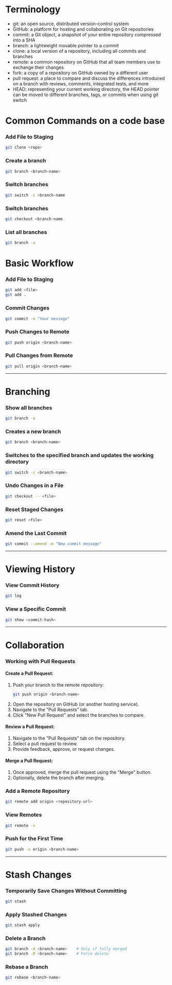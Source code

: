 # Terminology
- git: an open source, distributed version-control system
- GitHub: a platform for hosting and collaborating on Git repositories
- commit: a Git object, a snapshot of your entire repository compressed into a SHA
- branch: a lightweight movable pointer to a commit
- clone: a local version of a repository, including all commits and branches
- remote: a common repository on GitHub that all team members use to exchange their changes
- fork: a copy of a repository on GitHub owned by a different user
- pull request: a place to compare and discuss the differences introduced on a branch with reviews, comments, integrated tests, and more
- HEAD: representing your current working directory, the HEAD pointer can be moved to different branches, tags, or commits when using git switch

# Common Commands on a code base

### Add File to Staging
```bash
git clone <repo>
```

### Create a branch
```bash
git branch <branch-name>
```

### Switch branches
```bash
git switch -c <branch-name
```
### Switch branches
```bash
git checkout <branch-name
```

### List all branches
```bash
git branch -a
```

# Basic Workflow

### Add File to Staging
```bash
git add <file>
git add .
```

### Commit Changes
```bash
git commit -m "Your message"
```

### Push Changes to Remote
```bash
git push origin <branch-name>
```

### Pull Changes from Remote
```bash
git pull origin <branch-name>
```

---

# Branching

### Show all branches
```bash
git branch -a
```

### Creates a new branch
```bash
git branch <branch-name>
```

### Switches to the specified branch and updates the working directory
```bash
git switch -c <branch-name>
```

### Undo Changes in a File
```bash
git checkout -- <file>
```

### Reset Staged Changes
```bash
git reset <file>
```

### Amend the Last Commit
```bash
git commit --amend -m "New commit message"
```

---

# Viewing History

### View Commit History
```bash
git log
```

### View a Specific Commit
```bash
git show <commit-hash>
```

---

# Collaboration

### Working with Pull Requests

#### Create a Pull Request:
1. Push your branch to the remote repository:
   ```bash
   git push origin <branch-name>
   ```
2. Open the repository on GitHub (or another hosting service).
3. Navigate to the "Pull Requests" tab.
4. Click "New Pull Request" and select the branches to compare.

#### Review a Pull Request:
1. Navigate to the "Pull Requests" tab on the repository.
2. Select a pull request to review.
3. Provide feedback, approve, or request changes.

#### Merge a Pull Request:
1. Once approved, merge the pull request using the "Merge" button.
2. Optionally, delete the branch after merging.

### Add a Remote Repository
```bash
git remote add origin <repository-url>
```

### View Remotes
```bash
git remote -v
```

### Push for the First Time
```bash
git push -u origin <branch-name>
```

---

# Stash Changes

### Temporarily Save Changes Without Committing
```bash
git stash
```

### Apply Stashed Changes
```bash
git stash apply
```

### Delete a Branch
```bash
git branch -d <branch-name>    # Only if fully merged
git branch -D <branch-name>    # Force delete
```

### Rebase a Branch
```bash
git rebase <branch-name>
